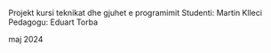 Projekt kursi teknikat dhe gjuhet e programimit
Studenti:  Martin Klleci
Pedagogu: Eduart Torba

maj 2024
